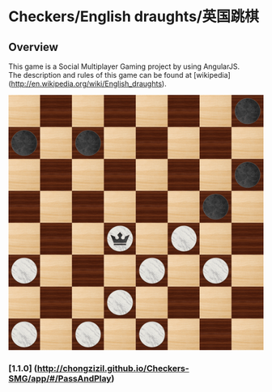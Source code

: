 # Checkers/English draughts/英国跳棋

## Overview

This game is a Social Multiplayer Gaming project by using AngularJS. <br/>
The description and rules of this game can be found at [wikipedia] (http://en.wikipedia.org/wiki/English_draughts).

![ScreenShot](/sample.png)

### [1.1.0] (http://chongzizil.github.io/Checkers-SMG/app/#/PassAndPlay)
